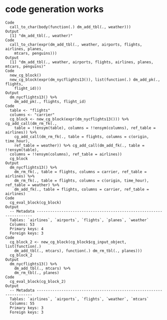 # code generation works

    Code
      call_to_char(body(function(.) dm_add_tbl(., weather)))
    Output
      [1] "dm_add_tbl(., weather)"
    Code
      call_to_char(expr(dm_add_tbl(., weather, airports, flights, airlines, planes,
        mtcars, penguins)))
    Output
      [1] "dm_add_tbl(., weather, airports, flights, airlines, planes, mtcars, penguins)"
    Code
      new_cg_block()
      new_cg_block(expr(dm_nycflights13()), list(function(.) dm_add_pk(., flights,
        flight_id)))
    Output
      dm_nycflights13() %>%
        dm_add_pk(., flights, flight_id)
    Code
      table <- "flights"
      columns <- "carrier"
      cg_block <- new_cg_block(expr(dm_nycflights13())) %>% cg_add_call(dm_rm_fk(.,
        table = !!ensym(table), columns = !!ensym(columns), ref_table = airlines)) %>%
        cg_add_call(dm_rm_fk(., table = flights, columns = c(origin, time_hour),
        ref_table = weather)) %>% cg_add_call(dm_add_fk(., table = !!ensym(table),
      columns = !!ensym(columns), ref_table = airlines))
      cg_block
    Output
      dm_nycflights13() %>%
        dm_rm_fk(., table = flights, columns = carrier, ref_table = airlines) %>%
        dm_rm_fk(., table = flights, columns = c(origin, time_hour), ref_table = weather) %>%
        dm_add_fk(., table = flights, columns = carrier, ref_table = airlines)
    Code
      cg_eval_block(cg_block)
    Output
      -- Metadata --------------------------------------------------------------------
      Tables: `airlines`, `airports`, `flights`, `planes`, `weather`
      Columns: 53
      Primary keys: 4
      Foreign keys: 3
    Code
      cg_block_2 <- new_cg_block(cg_block$cg_input_object, list(function(.)
        dm_add_tbl(., mtcars), function(.) dm_rm_tbl(., planes)))
      cg_block_2
    Output
      dm_nycflights13() %>%
        dm_add_tbl(., mtcars) %>%
        dm_rm_tbl(., planes)
    Code
      cg_eval_block(cg_block_2)
    Output
      -- Metadata --------------------------------------------------------------------
      Tables: `airlines`, `airports`, `flights`, `weather`, `mtcars`
      Columns: 55
      Primary keys: 3
      Foreign keys: 3

